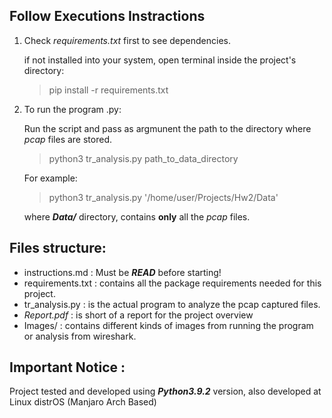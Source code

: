 ## Follow Executions Instractions

1. Check *requirements.txt* first to see dependencies.

    if not installed into your system,  open terminal inside the project's directory:
    >  pip install -r requirements.txt

2. To run the program .py:

    Run the script and pass as argmunent the path to the directory where *pcap* files are stored.

    > python3 tr_analysis.py path_to_data_directory

    For example:

    > python3 tr_analysis.py '/home/user/Projects/Hw2/Data'

    where ***Data/*** directory, contains **only** all the *pcap* files.


## Files structure:
- instructions.md : Must be ***READ*** before starting!
- requirements.txt : contains all the package requirements needed for this project.
- tr_analysis.py : is the actual program to analyze the pcap captured files.
- *Report.pdf* : is short of a report for the project overview
- Images/ : contains different kinds of images from running the program  or analysis from wireshark.

## Important Notice :

Project tested and developed using ***Python3.9.2*** version, also developed at Linux distrOS (Manjaro Arch Based)
